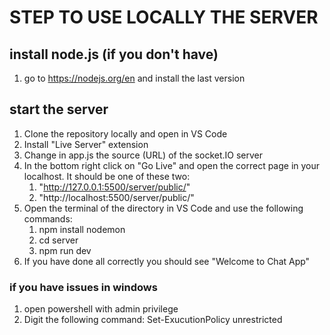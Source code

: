 # STEP TO USE LOCALLY THE SERVER

## install node.js (if you don't have)

1. go to https://nodejs.org/en and install the last version

## start the server

1. Clone the repository locally and open in VS Code
2. Install "Live Server" extension
3. Change in app.js the source (URL) of the socket.IO server
4. In the bottom right click on "Go Live" and open the correct page in your localhost. It should be one of these two:
   1. "http://127.0.0.1:5500/server/public/"
   2. "http://localhost:5500/server/public/"
5. Open the terminal of the directory in VS Code and use the following commands:
   1. npm install nodemon
   2. cd server
   3. npm run dev
6. If you have done all correctly you should see "Welcome to Chat App"

### if you have issues in windows

1. open powershell with admin privilege
2. Digit the following command:
   Set-ExucutionPolicy unrestricted
